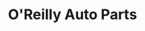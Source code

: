 ---
title: "O'Reilly Auto Parts"
url: /virginia-beach/oreilly-auto-parts-diamond-springs-road/
shop: Autoteile
---